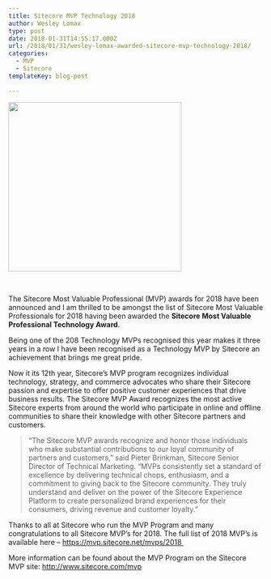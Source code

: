 ```yaml
---
title: Sitecore MVP Technology 2018
author: Wesley Lomax
type: post
date: 2018-01-31T14:55:17.000Z
url: /2018/01/31/wesley-lomax-awarded-sitecore-mvp-technology-2018/
categories:
  - MVP
  - Sitecore
templateKey: blog-post

---
```

[<img class="aligncenter wp-image-793 size-full" src="https://i0.wp.com/blog.wesleylomax.co.uk/wp-content/uploads/2018/01/Sitecore_MVP_logo_Technology_2018.jpg?resize=342%2C335" alt="" width="342" height="335" srcset="https://i0.wp.com/blog.wesleylomax.co.uk/wp-content/uploads/2018/01/Sitecore_MVP_logo_Technology_2018.jpg?w=342 342w, https://i0.wp.com/blog.wesleylomax.co.uk/wp-content/uploads/2018/01/Sitecore_MVP_logo_Technology_2018.jpg?resize=300%2C294 300w" sizes="(max-width: 342px) 100vw, 342px" data-recalc-dims="1" />][1]

&nbsp;

The Sitecore Most Valuable Professional (MVP) awards for 2018 have been announced and I am thrilled to be amongst the list of Sitecore Most Valuable Professionals for 2018 having been awarded the **Sitecore Most Valuable Professional Technology Award**.

Being one of the 208 Technology MVPs recognised this year makes it three years in a row I have been recognised as a Technology MVP by Sitecore an achievement that brings me great pride.

Now it its 12th year, Sitecore’s MVP program recognizes individual technology, strategy, and commerce advocates who share their Sitecore passion and expertise to offer positive customer experiences that drive business results. The Sitecore MVP Award recognizes the most active Sitecore experts from around the world who participate in online and offline communities to share their knowledge with other Sitecore partners and customers.

> “The Sitecore MVP awards recognize and honor those individuals who make substantial contributions to our loyal community of partners and customers,” said Pieter Brinkman, Sitecore Senior Director of Technical Marketing. “MVPs consistently set a standard of excellence by delivering technical chops, enthusiasm, and a commitment to giving back to the Sitecore community. They truly understand and deliver on the power of the Sitecore Experience Platform to create personalized brand experiences for their consumers, driving revenue and customer loyalty.”

Thanks to all at Sitecore who run the MVP Program and many congratulations to all Sitecore MVP&#8217;s for 2018. The full list of 2018 MVP&#8217;s is available here &#8211; <a href="https://mvp.sitecore.net/mvps/2018" target="_blank" rel="noopener">https://mvp.sitecore.net/mvps/2018 </a>

More information can be found about the MVP Program on the Sitecore MVP site: <a href="http://www.sitecore.com/mvp" target="_blank" rel="noopener">http://www.sitecore.com/mvp</a>

 [1]: https://www.sitecore.com/mvp